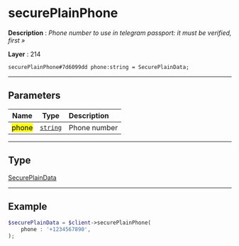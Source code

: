 # securePlainPhone

**Description** : *Phone number to use in telegram passport: it must be verified, first &raquo;*

**Layer** : 214

```tl
securePlainPhone#7d6099dd phone:string = SecurePlainData;
```

---

## Parameters

| Name | Type | Description |
| :---: | :---: | :--- |
| <mark>phone</mark> | [`string`](type/string) | Phone number |

---

## Type

[SecurePlainData](type/SecurePlainData)

---

## Example

```php
$securePlainData = $client->securePlainPhone(
	phone : '+1234567890',
);
```